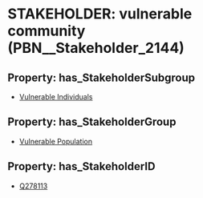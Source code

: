 # STAKEHOLDER: __vulnerable community__ (PBN__Stakeholder_2144)

## Property: has_StakeholderSubgroup

* [Vulnerable Individuals](PBN__StakeholderSubgroup_82)

## Property: has_StakeholderGroup

* [Vulnerable Population](PBN__StakeholderGroup_6)

## Property: has_StakeholderID

* [Q278113](Q278113)

